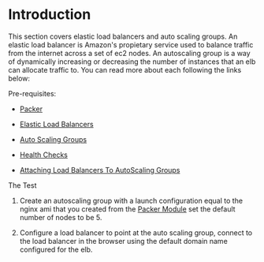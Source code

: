 # Introduction

This section covers elastic load balancers and auto scaling groups. An elastic load balancer is Amazon's propietary service used to balance traffic from the internet across a set of ec2 nodes. An autoscaling group is a way of dynamically increasing or decreasing the number of instances that an elb can allocate traffic to. You can read more about each following the links below:

Pre-requisites:

* [Packer](https://github.com/generationtux/training-modules/blob/infrastructure-modules/Infrastructure/Automation/packer.md)

* [Elastic Load Balancers](https://aws.amazon.com/elasticloadbalancing/)
* [Auto Scaling Groups](http://docs.aws.amazon.com/autoscaling/latest/userguide/AutoScalingGroup.html)
* [Health Checks](http://docs.aws.amazon.com/autoscaling/latest/userguide/as-add-elb-healthcheck.html)
* [Attaching Load Balancers To AutoScaling Groups](http://docs.aws.amazon.com/autoscaling/latest/userguide/autoscaling-load-balancer.html)

The Test

1. Create an autoscaling group with a launch configuration equal to the nginx ami that 
you created from the [Packer Module](https://github.com/generationtux/training-modules/blob/infrastructure-modules/Infrastructure/Automation/packer.md) set the default number of nodes to be 5.

2. Configure a load balancer to point at the auto scaling group, connect to the load 
balancer in the browser using the default domain name configured for the elb. 
